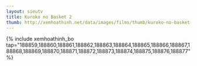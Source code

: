 ```yaml
---
layout: sieutv
title: Kuroko no Basket 2
thumb: http://xemhoathinh.net/data/images/films/thumb/kuroko-no-basket-2-kuroko-no-basket-2-2012.jpg
---
```

{% include xemhoathinh_bo tap="188859,188860,188861,188862,188863,188864,188865,188866,188867,188868,188869,188870,188871,188872,188873,188874,188875,188876,188877" %} 
